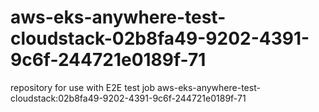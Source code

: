 # aws-eks-anywhere-test-cloudstack-02b8fa49-9202-4391-9c6f-244721e0189f-71
repository for use with E2E test job aws-eks-anywhere-test-cloudstack:02b8fa49-9202-4391-9c6f-244721e0189f-71

